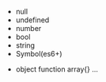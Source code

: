 <!-- 基本类型 -->
- null
- undefined
- number
- bool
- string
- Symbol(es6+)
<!-- 复杂类型 -->
- object
  function array{} ...